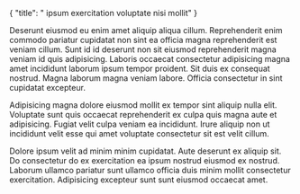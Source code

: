 {
  "title": " ipsum exercitation voluptate nisi mollit"
}

Deserunt eiusmod eu enim amet aliquip aliqua cillum. Reprehenderit enim commodo pariatur cupidatat non sint ea officia magna reprehenderit est veniam cillum. Sunt id id deserunt non sit eiusmod reprehenderit magna veniam id quis adipisicing. Laboris occaecat consectetur adipisicing magna amet incididunt laborum ipsum tempor proident. Sit duis ex consequat nostrud. Magna laborum magna veniam labore. Officia consectetur in sint cupidatat excepteur.

Adipisicing magna dolore eiusmod mollit ex tempor sint aliquip nulla elit. Voluptate sunt quis occaecat reprehenderit ex culpa quis magna aute et adipisicing. Fugiat velit culpa veniam ea incididunt. Irure aliquip non ut incididunt velit esse qui amet voluptate consectetur sit est velit cillum.

Dolore ipsum velit ad minim minim cupidatat. Aute deserunt ex aliquip sit. Do consectetur do ex exercitation ea ipsum nostrud eiusmod ex nostrud. Laborum ullamco pariatur sunt ullamco officia duis minim mollit consectetur exercitation. Adipisicing excepteur sunt sunt eiusmod occaecat amet.